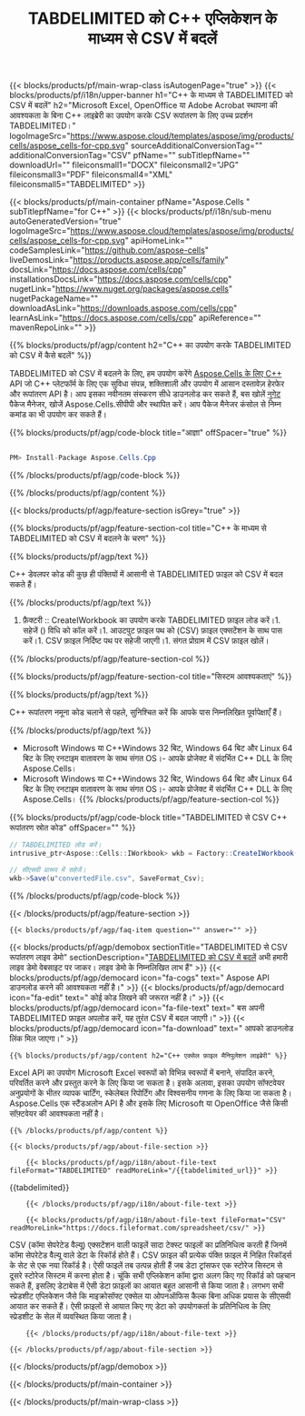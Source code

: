 ﻿---
title: TABDELIMITED को C++ एप्लिकेशन के माध्यम से CSV में बदलें 
url: /hi/cpp/conversion/tabdelimited-to-csv/ 
description: TABDELIMITED दस्तावेज़ के लिए सीएसवी प्रारूप में नमूना C++ रूपांतरण कोड। प्रोग्रामर इस स्रोत कोड का उपयोग किसी भी C++ एप्लिकेशन में TABDELIMITED से CSV रूपांतरण के बैच के लिए कर सकते हैं।
---
{{< blocks/products/pf/main-wrap-class isAutogenPage="true" >}}
{{< blocks/products/pf/i18n/upper-banner h1="C++ के माध्यम से TABDELIMITED को CSV में बदलें" h2="Microsoft Excel, OpenOffice या Adobe Acrobat स्थापना की आवश्यकता के बिना C++ लाइब्रेरी का उपयोग करके CSV रूपांतरण के लिए उच्च प्रदर्शन TABDELIMITED।" logoImageSrc="https://www.aspose.cloud/templates/aspose/img/products/cells/aspose_cells-for-cpp.svg" sourceAdditionalConversionTag="" additionalConversionTag="CSV" pfName="" subTitlepfName="" downloadUrl="" fileiconsmall1="DOCX" fileiconsmall2="JPG" fileiconsmall3="PDF" fileiconsmall4="XML" fileiconsmall5="TABDELIMITED" >}}

{{< blocks/products/pf/main-container pfName="Aspose.Cells " subTitlepfName="for C++" >}}
{{< blocks/products/pf/i18n/sub-menu autoGeneratedVersion="true" logoImageSrc="https://www.aspose.cloud/templates/aspose/img/products/cells/aspose_cells-for-cpp.svg" apiHomeLink="" codeSamplesLink="https://github.com/aspose-cells" liveDemosLink="https://products.aspose.app/cells/family" docsLink="https://docs.aspose.com/cells/cpp" installationsDocsLink="https://docs.aspose.com/cells/cpp" nugetLink="https://www.nuget.org/packages/aspose.cells" nugetPackageName="" downloadAsLink="https://downloads.aspose.com/cells/cpp" learnAsLink="https://docs.aspose.com/cells/cpp" apiReference="" mavenRepoLink="" >}}

{{% blocks/products/pf/agp/content h2="C++ का उपयोग करके TABDELIMITED को CSV में कैसे बदलें" %}}

 TABDELIMITED को CSV में बदलने के लिए, हम उपयोग करेंगे
 [Aspose.Cells के लिए C++](https://products.aspose.com/cells/cpp) 
 API जो C++ प्लेटफॉर्म के लिए एक सुविधा संपन्न, शक्तिशाली और उपयोग में आसान दस्तावेज़ हेरफेर और रूपांतरण API है। आप इसका नवीनतम संस्करण सीधे डाउनलोड कर सकते हैं, बस खोलें
 [नुगेट](https://www.nuget.org/packages/aspose.cells) 
 पैकेज मैनेजर, खोजें
 Aspose.Cells.सीपीपी 
 और स्थापित करें। आप पैकेज मैनेजर कंसोल से निम्न कमांड का भी उपयोग कर सकते हैं।

{{% blocks/products/pf/agp/code-block title="आज्ञा" offSpacer="true" %}}

```cs

PM> Install-Package Aspose.Cells.Cpp


```

{{% /blocks/products/pf/agp/code-block %}}

{{% /blocks/products/pf/agp/content %}}

{{< blocks/products/pf/agp/feature-section isGrey="true" >}}

{{% blocks/products/pf/agp/feature-section-col title="C++ के माध्यम से TABDELIMITED को CSV में बदलने के चरण" %}}

{{% blocks/products/pf/agp/text %}}

 C++ डेवलपर कोड की कुछ ही पंक्तियों में आसानी से TABDELIMITED फ़ाइल को CSV में बदल सकते हैं।

{{% /blocks/products/pf/agp/text %}}

1. फ़ैक्टरी :: CreateIWorkbook का उपयोग करके TABDELIMITED फ़ाइल लोड करें।1. सहेजें () विधि को कॉल करें।1. आउटपुट फ़ाइल पथ को (CSV) फ़ाइल एक्सटेंशन के साथ पास करें।1. CSV फ़ाइल निर्दिष्ट पथ पर सहेजी जाएगी।1. संगत प्रोग्राम में CSV फ़ाइल खोलें।

{{% /blocks/products/pf/agp/feature-section-col %}}

{{% blocks/products/pf/agp/feature-section-col title="सिस्टम आवश्यकताएं" %}}

{{% blocks/products/pf/agp/text %}}

 C++ रूपांतरण नमूना कोड चलाने से पहले, सुनिश्चित करें कि आपके पास निम्नलिखित पूर्वापेक्षाएँ हैं।

{{% /blocks/products/pf/agp/text %}}

- Microsoft Windows या C++Windows 32 बिट, Windows 64 बिट और Linux 64 बिट के लिए रनटाइम वातावरण के साथ संगत OS।- आपके प्रोजेक्ट में संदर्भित C++ DLL के लिए Aspose.Cells।
- Microsoft Windows या C++Windows 32 बिट, Windows 64 बिट और Linux 64 बिट के लिए रनटाइम वातावरण के साथ संगत OS।- आपके प्रोजेक्ट में संदर्भित C++ DLL के लिए Aspose.Cells।
{{% /blocks/products/pf/agp/feature-section-col %}}

{{% blocks/products/pf/agp/code-block title="TABDELIMITED से CSV C++ रूपांतरण स्रोत कोड" offSpacer="" %}}

```cs
// TABDELIMITED लोड करें।
intrusive_ptr<Aspose::Cells::IWorkbook> wkb = Factory::CreateIWorkbook(u"sourceFile.tabdelimited");

// सीएसवी प्रारूप में सहेजें।
wkb->Save(u"convertedFile.csv", SaveFormat_Csv);


```

{{% /blocks/products/pf/agp/code-block %}}

{{< /blocks/products/pf/agp/feature-section >}}

    {{< blocks/products/pf/agp/faq-item question="" answer="" >}}
 

<!-- aboutfile Starts -->

{{< blocks/products/pf/agp/demobox sectionTitle="TABDELIMITED से CSV रूपांतरण लाइव डेमो" sectionDescription="[TABDELIMITED को CSV में बदलें](https://products.aspose.app/cells/conversion/tabdelimited-to-csv) अभी हमारी लाइव डेमो वेबसाइट पर जाकर। लाइव डेमो के निम्नलिखित लाभ हैं" >}}
        {{< blocks/products/pf/agp/democard icon="fa-cogs" text=" Aspose API डाउनलोड करने की आवश्यकता नहीं है।" >}}
        {{< blocks/products/pf/agp/democard icon="fa-edit" text=" कोई कोड लिखने की जरूरत नहीं है।" >}}
        {{< blocks/products/pf/agp/democard icon="fa-file-text" text=" बस अपनी TABDELIMITED फ़ाइल अपलोड करें, यह तुरंत CSV में बदल जाएगी।" >}}
        {{< blocks/products/pf/agp/democard icon="fa-download" text=" आपको डाउनलोड लिंक मिल जाएगा।" >}}

    {{% blocks/products/pf/agp/content h2="C++ एक्सेल फ़ाइल मैनिपुलेशन लाइब्रेरी" %}}

 Excel API का उपयोग Microsoft Excel स्वरूपों को विभिन्न स्वरूपों में बनाने, संपादित करने, परिवर्तित करने और प्रस्तुत करने के लिए किया जा सकता है। इसके अलावा, इसका उपयोग सॉफ्टवेयर अनुप्रयोगों के भीतर व्यापक चार्टिंग, स्केलेबल रिपोर्टिंग और विश्वसनीय गणना के लिए किया जा सकता है। Aspose.Cells एक स्टैंडअलोन API है और इसके लिए Microsoft या OpenOffice जैसे किसी सॉफ़्टवेयर की आवश्यकता नहीं है।  



    {{% /blocks/products/pf/agp/content %}}

    {{< blocks/products/pf/agp/about-file-section >}}

        {{< blocks/products/pf/agp/i18n/about-file-text fileFormat="TABDELIMITED" readMoreLink="/{{tabdelimited_url}}" >}}

{{tabdelimited}}

        {{< /blocks/products/pf/agp/i18n/about-file-text >}}

        {{< blocks/products/pf/agp/i18n/about-file-text fileFormat="CSV" readMoreLink="https://docs.fileformat.com/spreadsheet/csv/" >}}

CSV (कॉमा सेपरेटेड वैल्यू) एक्सटेंशन वाली फाइलें सादा टेक्स्ट फाइलों का प्रतिनिधित्व करती हैं जिनमें कॉमा सेपरेटेड वैल्यू वाले डेटा के रिकॉर्ड होते हैं। CSV फ़ाइल की प्रत्येक पंक्ति फ़ाइल में निहित रिकॉर्ड्स के सेट से एक नया रिकॉर्ड है। ऐसी फाइलें तब उत्पन्न होती हैं जब डेटा ट्रांसफर एक स्टोरेज सिस्टम से दूसरे स्टोरेज सिस्टम में करना होता है। चूंकि सभी एप्लिकेशन कॉमा द्वारा अलग किए गए रिकॉर्ड को पहचान सकते हैं, इसलिए डेटाबेस में ऐसी डेटा फ़ाइलों का आयात बहुत आसानी से किया जाता है। लगभग सभी स्प्रेडशीट एप्लिकेशन जैसे कि माइक्रोसॉफ्ट एक्सेल या ओपनऑफिस कैल्क बिना अधिक प्रयास के सीएसवी आयात कर सकते हैं। ऐसी फ़ाइलों से आयात किए गए डेटा को उपयोगकर्ता के प्रतिनिधित्व के लिए स्प्रेडशीट के सेल में व्यवस्थित किया जाता है।

        {{< /blocks/products/pf/agp/i18n/about-file-text >}}

    {{< /blocks/products/pf/agp/about-file-section >}}

{{< /blocks/products/pf/agp/demobox >}}

<!-- aboutfile Ends -->



{{< /blocks/products/pf/main-container >}}
    
{{< /blocks/products/pf/main-wrap-class >}}